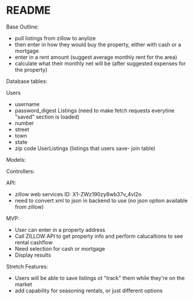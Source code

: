 # README
Base Outline:

- pull listings from zillow to anylize
- then enter in how they would buy the property, either with cash or a mortgage
- enter in a rent amount (suggest average monthly rent for the area)
- calculate what their monthly net will be (after suggested expenses for the property)

Database tables:

Users
 - username
 - password_digest
Listings (need to make fetch requests everytine "saved" section is loaded)
 - number
 - street
 - town
 - state
 - zip code 
UserListings (listings that users save- join table)

Models:

Controllers:

API:
- zillow web services ID: X1-ZWz190zy8wb37v_4vl2o
- need to convert xml to json in backend to use (no json option available from zillow)

MVP:
- User can enter in a property address 
- Call ZILLOW API to get property info and perform calucaltions to see rental cashflow
- Need selection for cash or mortgage 
- Display results

Stretch Features:
- Users will be able to save listings ot "track" them while they're on the market
- add capability for seasoning rentals, or just different options





